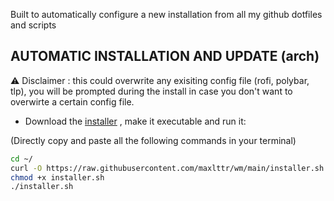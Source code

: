 Built to automatically configure a new installation from all my github dotfiles and scripts

## AUTOMATIC INSTALLATION AND UPDATE (arch)
<div/>

⚠️ Disclaimer : this could overwrite any exisiting config file (rofi, polybar, tlp), you will be prompted during the install in case you don't want to overwirte a certain config file.

- Download the [installer](https://github.com/maxlttr/wm/blob/main/installer.sh) , make it executable and run it:

(Directly copy and paste all the following commands in your terminal)
```sh
cd ~/
curl -O https://raw.githubusercontent.com/maxlttr/wm/main/installer.sh
chmod +x installer.sh
./installer.sh
```
